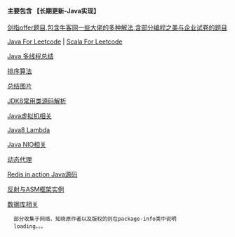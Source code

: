 #### 主要包含  【长期更新-Java实现】

   [剑指offer题目,包含牛客网一些大佬的多种解法,含部分编程之美与企业试卷的题目](https://github.com/jxnu-liguobin/Java-Learning-Summary/tree/master/Java-Learning-Summary/src/cn/edu/jxnu/practice)

   [Java For Leetcode](https://github.com/jxnu-liguobin/Java-Learning-Summary/tree/master/Java-Learning-Summary/src/cn/edu/jxnu/leetcode)
   | [Scala For Leetcode](https://github.com/jxnu-liguobin/Java-Learning-Summary/tree/master/Java-Learning-Summary/src/cn/edu/jxnu/leetcode/scala)
 
   [Java 多线程总结](https://github.com/jxnu-liguobin/Java-Learning-Summary/blob/master/Java-Learning-Summary/src/cn/edu/jxnu/concurrent/%E5%A4%9A%E7%BA%BF%E7%A8%8B.md)

   [排序算法](https://github.com/jxnu-liguobin/Java-Learning-Summary/tree/master/Java-Learning-Summary/src/cn/edu/jxnu/sort)

   [总结图片](https://github.com/jxnu-liguobin/Java-Learning-Summary/tree/master/Java-Learning-Summary/src/cn/edu/jxnu/practice/picture)

   [JDK8常用类源码解析](https://github.com/jxnu-liguobin/Java-Learning-Summary/tree/master/Java-Learning-Summary/src/cn/edu/jxnu/sourcecode)

   [Java虚拟机相关](https://github.com/jxnu-liguobin/Java-Learning-Summary/tree/master/Java-Learning-Summary/src/cn/edu/jxnu/jvm/classloader)

   [Java8 Lambda](https://github.com/jxnu-liguobin/Java-Learning-Summary/tree/master/Java-Learning-Summary/src/cn/edu/jxnu/lambda)

   [Java NIO相关](https://github.com/jxnu-liguobin/Java-Learning-Summary/tree/master/Java-Learning-Summary/src/cn/edu/jxnu/nio)

   [动态代理](https://github.com/jxnu-liguobin/Java-Learning-Summary/tree/master/Java-Learning-Summary/src/cn/edu/jxnu/proxy)

   [Redis in action Java源码](https://github.com/jxnu-liguobin/Java-Learning-Summary/tree/master/Java-Learning-Summary/src/cn/edu/jxnu/redis)

   [反射与ASM框架实例](https://github.com/jxnu-liguobin/Java-Learning-Summary/tree/master/Java-Learning-Summary/src/cn/edu/jxnu/reflect/asm)

   [数据库相关](https://github.com/jxnu-liguobin/Java-Learning-Summary/blob/master/Java-Learning-Summary/src/cn/edu/jxnu/sql/SQL%20%E5%B8%B8%E7%94%A8%E8%AF%AD%E5%8F%A5%E7%A7%AF%E7%B4%AF.txt)

      部分收集于网络，知晓原作者以及版权的则在package-info类中说明
      loading。。。
